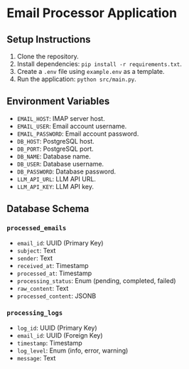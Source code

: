 # Email Processor Application

## Setup Instructions
1. Clone the repository.
2. Install dependencies: `pip install -r requirements.txt`.
3. Create a `.env` file using `example.env` as a template.
4. Run the application: `python src/main.py`.

## Environment Variables
- `EMAIL_HOST`: IMAP server host.
- `EMAIL_USER`: Email account username.
- `EMAIL_PASSWORD`: Email account password.
- `DB_HOST`: PostgreSQL host.
- `DB_PORT`: PostgreSQL port.
- `DB_NAME`: Database name.
- `DB_USER`: Database username.
- `DB_PASSWORD`: Database password.
- `LLM_API_URL`: LLM API URL.
- `LLM_API_KEY`: LLM API key.

## Database Schema
### `processed_emails`
- `email_id`: UUID (Primary Key)
- `subject`: Text
- `sender`: Text
- `received_at`: Timestamp
- `processed_at`: Timestamp
- `processing_status`: Enum (pending, completed, failed)
- `raw_content`: Text
- `processed_content`: JSONB

### `processing_logs`
- `log_id`: UUID (Primary Key)
- `email_id`: UUID (Foreign Key)
- `timestamp`: Timestamp
- `log_level`: Enum (info, error, warning)
- `message`: Text